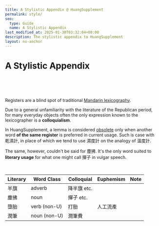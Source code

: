```yaml
---
title: A Stylistic Appendix @ HuangSupplement
permalink: style/
seo:
  type: Guide
  name: A Stylistic Appendix
last_modified_at: 2025-01-30T03:32:04+00:00
description: The stylistic appendix to HuangSupplement
layout: no-anchor
---
```

# A Stylistic Appendix
&nbsp;  
&nbsp;  
&nbsp;  
&nbsp;  
Registers are a blind spot of traditional [Mandarin lexicography](https://t18d.github.io/HuangSupplement/tally/).

Due to a general unfamiliarity with the literature of the Republican period, for many everyday objects often the only expression known to the lexicographer is a **colloquialism**.

In HuangSupplement, a lemma is considered [obsolete](https://t18d.github.io/HuangSupplement/obsolete/) only when another word **of the same register** is preferred in current usage. Such is case with 乾濕計, in place of which we tend to use 濕度計 on the analogy of 溫度計.

The same, however, couldn't be said for 塵拂. It's the only word suited to **literary usage** for what one might call 撣子 in vulgar speech.

&nbsp;  
<!-- Anything not in the table must be before this comment. -->

Literary|Word Class|Colloquial|Euphemism|Note
---|---|---|---|---
半旗|adverb|降半旗 etc.||
塵拂|noun|撣子 etc.||
墮胎|verb (non-U)|打胎|人工流產|
潤筆|noun (non-U)|潤筆費||
